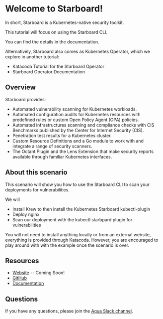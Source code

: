 # Welcome to Starboard!

In short, Starboard is a Kubernetes-native security toolkit.

This tutorial will focus on using the Starboard CLI.

You can find the details in the documentation.

Alternatively, Starboard also comes as Kubernetes Operator, which we explore in another tutorial:
* Katacoda Tutorial for the Starboard Operator
* Starboard Operator Documentation

## Overview

Starboard provides:

* Automated vulnerability scanning for Kubernetes workloads.
* Automated configuration audits for Kubernetes resources with predefined rules or custom Open Policy Agent (OPA) policies.
* Automated infrastructures scanning and compliance checks with CIS Benchmarks published by the Center for Internet Security (CIS).
* Penetration test results for a Kubernetes cluster.
* Custom Resource Definitions and a Go module to work with and integrate a range of security scanners.
* The Octant Plugin and the Lens Extension that make security reports available through familiar Kubernetes interfaces.


## About this scenario

This scenario will show you how to use the Starboard CLI to scan your deployments for vulnerabilities.

We will
* Install Krew to then install the Kubernetes Starboard kubectl-plugin
* Deploy nginx 
* Scan our deployment with the kubectl starbpard plugin for vulnerabilities

You will not need to install anything locally or from an external website, everything is provided through Katacoda. However, you are encouraged to play around with with the example once the scenario is over.

## Resources

* [Website]() -- Coming Soon!
* [GitHub](https://github.com/aquasecurity/starboard)
* [Documentation](https://aquasecurity.github.io/starboard/)

## Questions

If you have any questions, please join the [Aqua Slack channel](https://slack.aquasec.com/). 

